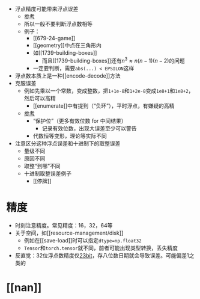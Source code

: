 - 浮点精度可能带来浮点误差
  - [参考](https://zhuanlan.zhihu.com/p/357348392)
  - 所以一般不要判断浮点数相等
  - 例子：
    - [[679-24-game]]
    - [[geometry]]中点在三角形内
    - 如[[1739-building-boxes]]
      - 而且[[1739-building-boxes]]还有$n^3 \approx n(n-1)(n-2)$的问题
    - 一定要判断，需要`abs(...) < EPSILON`这样
- 浮点数本质上是一种[[encode-decode]]方法
- 克服误差
  - 例如先乘以一个常数，变成整数，把`1+1e-8`和`1+2e-8`变成`1e8+1`和`1e8+2`，然后可以高精
    - [[enumerate]]中有提到（“负环”），平时浮点，有嫌疑的高精
  - [参考](https://zhuanlan.zhihu.com/p/357348392)
    - “保护位”（更多有效位数 for 中间结果）
      - 记录有效位数，出现大误差至少可以警告
    - 代数恒等变形，理论等实际不同
- 注意区分这种浮点误差和十进制下的取整误差
  - 量级不同
  - 原因不同
  - 取整“到哪”不同
  - 十进制取整误差例子
    - [[停牌]]
# 精度
- 时刻注意精度。常见精度：16，32，64等
- 关于空间，如[[resource-management/disk]]
  - 例如在[[save-load]]时可以指定`dtype=np.float32`
  - `Tensor`和`torch.tensor`就不同，前者可能出现类型转换，丢失精度
- 反直觉：32位浮点数精度仅[23bit](https://blog.csdn.net/leenuxcore/article/details/93737756)，存八位数日期就会导致误差。可能偏差1之类的
# [[nan]]